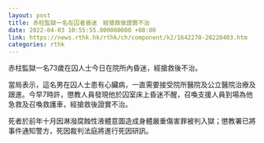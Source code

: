 ```yaml
---
layout: post
title: 赤柱監獄一名在囚者昏迷　經搶救後證實不治
date: 2022-04-03 10:55:55.000000000 +08:00
link: https://news.rthk.hk/rthk/ch/component/k2/1642270-20220403.htm
categories: rthk
---
```


赤柱監獄一名73歲在囚人士今日在院所內昏迷，經搶救後不治。

當局表示，這名男在囚人士患有心臟病，一直需要接受院所醫院及公立醫院治療及跟進。今早7時許，懲教人員發現他於囚室床上昏迷不醒，召喚支援人員到場為他急救及召喚救護車，經搶救後證實不治。

死者於前年十月因淋潑腐蝕性液體意圖造成身體嚴重傷害罪被判入獄；懲教署已將事件通知警方，死因裁判法庭將進行死因研訊。
